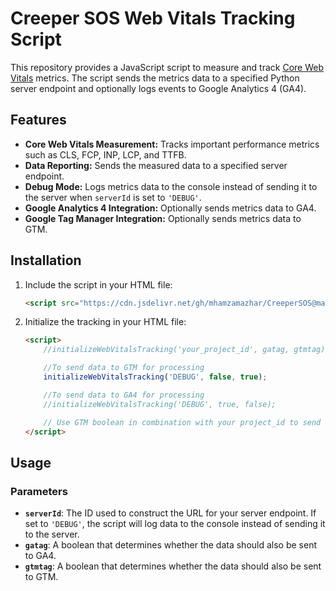 # Creeper SOS Web Vitals Tracking Script

This repository provides a JavaScript script to measure and track [Core Web Vitals](https://web.dev/vitals/) metrics. The script sends the metrics data to a specified Python server endpoint and optionally logs events to Google Analytics 4 (GA4).

## Features

- **Core Web Vitals Measurement:** Tracks important performance metrics such as CLS, FCP, INP, LCP, and TTFB.
- **Data Reporting:** Sends the measured data to a specified server endpoint.
- **Debug Mode:** Logs metrics data to the console instead of sending it to the server when `serverId` is set to `'DEBUG'`.
- **Google Analytics 4 Integration:** Optionally sends metrics data to GA4.
- **Google Tag Manager Integration:** Optionally sends metrics data to GTM.

## Installation

1. Include the script in your HTML file:

    ```html
    <script src="https://cdn.jsdelivr.net/gh/mhamzamazhar/CreeperSOS@main/web-vitals/build/bundle-1.1.1.js"></script>
    ```

2. Initialize the tracking in your HTML file:

    ```html
    <script>
        //initializeWebVitalsTracking('your_project_id', gatag, gtmtag);

        //To send data to GTM for processing
        initializeWebVitalsTracking('DEBUG', false, true);

        //To send data to GA4 for processing
        //initializeWebVitalsTracking('DEBUG', true, false);

        // Use GTM boolean in combination with your project_id to send data simultaneously to GTM and Creeper SOS.
    </script>
    ```

## Usage

### Parameters

- **`serverId`**: The ID used to construct the URL for your server endpoint. If set to `'DEBUG'`, the script will log data to the console instead of sending it to the server.
- **`gatag`**: A boolean that determines whether the data should also be sent to GA4.
- **`gtmtag`**: A boolean that determines whether the data should also be sent to GTM.

